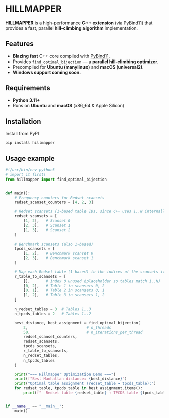 # HILLMAPPER

**HILLMAPPER** is a high-performance **C++ extension** (via [PyBind11](https://pybind11.readthedocs.io)) that provides a fast, parallel **hill-climbing algorithm** implementation.  

## Features

- **Blazing fast** C++ core compiled with [PyBind11](https://pybind11.readthedocs.io).  
- Provides `find_optimal_bijection` — a **parallel hill-climbing optimizer**.  
- Precompiled for **Ubuntu (manylinux)** and **macOS (universal2)**.  
- **Windows support coming soon.**

## Requirements

- **Python 3.11+** 
- Runs on **Ubuntu** and **macOS** (x86_64 & Apple Silicon)

## Installation

Install from PyPI
```bash
pip install hillmapper
```

## Usage example
```python
#!/usr/bin/env python3
# import it first!
from hillmapper import find_optimal_bijection


def main():
    # Frequency counters for Redset scansets
    redset_scanset_counters = [4, 2, 3]

    # Redset scansets (1-based table IDs, since C++ uses 1..N internally)
    redset_scansets = [
        [1, 2],   # Scanset 0
        [2, 3],   # Scanset 1
        [1, 3],   # Scanset 2
    ]

    # Benchmark scansets (also 1-based)
    tpcds_scansets = [
        [1, 2],   # Benchmark scanset 0
        [2, 3],   # Benchmark scanset 1
    ]

    # Map each Redset table (1-based) to the indices of the scansets it affects
    r_table_to_scansets = [
        [],       # index 0 unused (placeholder so tables match 1..N)
        [0, 2],   # Table 1 in scansets 0, 2
        [0, 1],   # Table 2 in scansets 0, 1
        [1, 2],   # Table 3 in scansets 1, 2
    ]

    n_redset_tables = 3  # Tables 1..3
    n_tpcds_tables = 2   # Tables 1..2

    best_distance, best_assignment = find_optimal_bijection(
        2,                          # n_threads
        50,                         # n_iterations_per_thread
        redset_scanset_counters,
        redset_scansets,
        tpcds_scansets,
        r_table_to_scansets,
        n_redset_tables,
        n_tpcds_tables
    )

    print("=== Hillmapper Optimization Demo ===")
    print(f"Best Manhattan distance: {best_distance}")
    print("Optimal table assignment (redset_table → tpcds_table):")
    for redset_table, tpcds_table in best_assignment.items():
        print(f"  Redset table {redset_table} → TPCDS table {tpcds_table}")


if __name__ == "__main__":
    main()
```
